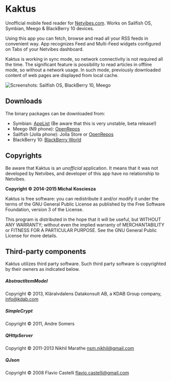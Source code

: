 # Kaktus

Unofficial mobile feed reader for [Netvibes.com](http://www.netvibes.com/).
Works on Sailfish OS, Symbian, Meego & BlackBerry 10 devices.

Using this app you can fetch, browse and read all your RSS feeds
in convenient way. App recognizes Feed and Multi-Feed widgets
configured on Tabs of your Netvibes dashboard.

Kaktus is working in sync mode, so network connectivity is not
required all the time. The significant feature is possibility
to read articles in offline mode, so without a network usage.
In such mode, previously downloaded content of web pages are
displayed from local cache.

![Screenshots: Sailfish OS, BlackBerry 10, Meego](https://raw.githubusercontent.com/mkiol/kaktus/master/screenshots/00.png)

## Downloads

The binary packages can be downloaded from:
- Symbian: [AppList](http://applist.schumi1331.de/content/128) (Be aware that this is very unstable, beta release!)
- Meego (N9 phone): [OpenRepos](https://openrepos.net/content/mkiol/kaktus-0)
- Sailfish (Jolla phone): Jolla Store or [OpenRepos](https://openrepos.net/content/mkiol/kaktus)
- BlackBerry 10: [BlackBerry World](https://appworld.blackberry.com/webstore/content/59951312)

## Copyrights

Be aware that Kaktus is an *unofficial* application. It means that it was not developed by Netvibes, and developer of this app have no relationship to Netvibes.

**Copyright &copy; 2014-2015 Michal Kosciesza**

Kaktus is free software: you can redistribute it and/or modify it under the
terms of the GNU General Public License as published by the Free Software
Foundation, version 3 of the License.

This program is distributed in the hope that it will be useful,
but WITHOUT ANY WARRANTY; without even the implied warranty of
MERCHANTABILITY or FITNESS FOR A PARTICULAR PURPOSE.  See the
GNU General Public License for more details.

## Third-party components

Kaktus utilizes third party software. Such third party software
is copyrighted by their owners as indicated below.

##### AbstractItemModel
Copyright &copy; 2013, Kläralvdalens Datakonsult AB, a KDAB
Group company, <info@kdab.com>

##### SimpleCrypt
Copyright &copy; 2011, Andre Somers

##### QHttpServer
Copyright &copy; 2011-2013 Nikhil Marathe <nsm.nikhil@gmail.com>

##### QJson
Copyright &copy; 2008 Flavio Castelli <flavio.castelli@gmail.com>
